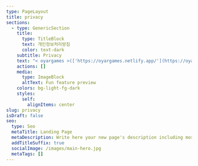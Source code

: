 ```yaml
---
type: PageLayout
title: privacy
sections:
  - type: GenericSection
    title:
      type: TitleBlock
      text: 개인정보처리방침
      color: text-dark
    subtitle: Privacy
    text: "< oyargames >(['https://oyargames.netlify.app/'](https://oyargames.wixsite.com/oyargames/'이하)이하 '띠용띠용 : 버섯 키우기')은(는) 「개인정보 보호법」 제30조에 따라 정보주체의 개인정보를 보호하고 이와 관련한 고충을 신속하고 원활하게 처리할 수 있도록 하기 위하여 다음과 같이 개인정보 처리방침을 수립·공개합니다.\n\n○ 이 개인정보처리방침은 2024년 3월 1부터 적용됩니다.\_\n\n\n\n제1조(개인정보의 처리 목적)\n\n< oyargames >(['https://oyargames.netlify.app/'](https://oyargames.wixsite.com/oyargames/'이하)이하 '띠용띠용 : 버섯 키우기')은(는) 다음의 목적을 위하여 개인정보를 처리합니다. 처리하고 있는 개인정보는 다음의 목적 이외의 용도로는 이용되지 않으며 이용 목적이 변경되는 경우에는 「개인정보 보호법」 제18조에 따라 별도의 동의를 받는 등 필요한 조치를 이행할 예정입니다.\n\n1\\. 재화 또는 서비스 제공\n\n콘텐츠 제공을 목적으로 개인정보를 처리합니다.\_\n\n\n\n제2조(개인정보의 처리 및 보유 기간)\n\n① < oyargames >은(는) 법령에 따른 개인정보 보유·이용기간 또는 정보주체로부터 개인정보를 수집 시에 동의 받은 개인정보 보유·이용기간 내에서 개인정보를 처리·보유합니다.② 각각의 개인정보 처리 및 보유 기간은 다음과 같습니다.\n\n1.<재화 또는 서비스 제공><재화 또는 서비스 제공>와 관련한 개인정보는 수집.이용에 관한 동의일로부터<지체없이 파기>까지 위 이용목적을 위하여 보유.이용됩니다.\n\n보유근거 : 게임 제공\n\n\n\n제3조(정보주체와 법정대리인의 권리·의무 및 그 행사방법)\_\n\n① 정보주체는 oyargames에 대해 언제든지 개인정보 열람·정정·삭제·처리정지 요구 등의 권리를 행사할 수 있습니다.\n\n② 제1항에 따른 권리 행사는oyargames에 대해 「개인정보 보호법」 시행령 제41조제1항에 따라 서면, 전자우편, 모사전송(FAX) 등을 통하여 하실 수 있으며 oyargames은(는) 이에 대해 지체 없이 조치하겠습니다.\n\n③ 제1항에 따른 권리 행사는 정보주체의 법정대리인이나 위임을 받은 자 등 대리인을 통하여 하실 수 있습니다.이 경우 “개인정보 처리 방법에 관한 고시(제2020-7호)” 별지 제11호 서식에 따른 위임장을 제출하셔야 합니다.\n\n④ 개인정보 열람 및 처리정지 요구는 「개인정보 보호법」 제35조 제4항, 제37조 제2항에 의하여 정보주체의 권리가 제한 될 수 있습니다.\n\n⑤ 개인정보의 정정 및 삭제 요구는 다른 법령에서 그 개인정보가 수집 대상으로 명시되어 있는 경우에는 그 삭제를 요구할 수 없습니다.\n\n⑥ oyargames은(는) 정보주체 권리에 따른 열람의 요구, 정정·삭제의 요구, 처리정지의 요구 시 열람 등 요구를 한 자가 본인이거나 정당한 대리인인지를 확인합니다.\_\n\n\n\n제4조(처리하는 개인정보의 항목 작성)\n\n① < oyargames >은(는) 다음의 개인정보 항목을 처리하고 있습니다.\n\n1< 재화 또는 서비스 제공 >\n\n필수항목 : 서비스 이용 기록\n\n선택항목 :\_\n\n\n제5조(개인정보의 파기)\n① < oyargames > 은(는) 개인정보 보유기간의 경과, 처리목적 달성 등 개인정보가 불필요하게 되었을 때에는 지체없이 해당 개인정보를 파기합니다.\n\n② 정보주체로부터 동의받은 개인정보 보유기간이 경과하거나 처리목적이 달성되었음에도 불구하고 다른 법령에 따라 개인정보를 계속 보존하여야 하는 경우에는, 해당 개인정보를 별도의 데이터베이스(DB)로 옮기거나 보관장소를 달리하여 보존합니다.\n1\\. 법령 근거 :\n2\\. 보존하는 개인정보 항목 : 계좌정보, 거래날짜\n\n③ 개인정보 파기의 절차 및 방법은 다음과 같습니다.\n1\\. 파기절차\n< oyargames > 은(는) 파기 사유가 발생한 개인정보를 선정하고, < oyargames > 의 개인정보 보호책임자의 승인을 받아 개인정보를 파기합니다.\n\n2\\. 파기방법\n\n전자적 파일 형태의 정보는 기록을 재생할 수 없는 기술적 방법을 사용합니다\_\n제6조(개인정보의 안전성 확보 조치)< oyargames >은(는) 개인정보의 안전성 확보를 위해 다음과 같은 조치를 취하고 있습니다.\n\n1\\. 정기적인 자체 감사 실시\n개인정보 취급 관련 안정성 확보를 위해 정기적(분기 1회)으로 자체 감사를 실시하고 있습니다.\n\n2\\. 개인정보에 대한 접근 제한\n개인정보를 처리하는 데이터베이스시스템에 대한 접근권한의 부여,변경,말소를 통하여 개인정보에 대한 접근통제를 위하여 필요한 조치를 하고 있으며 침입차단시스템을 이용하여 외부로부터의 무단 접근을 통제하고 있습니다.\n\n3\\. 문서보안을 위한 잠금장치 사용\n개인정보가 포함된 서류, 보조저장매체 등을 잠금장치가 있는 안전한 장소에 보관하고 있습니다.4. 비인가자에 대한 출입 통제\n개인정보를 보관하고 있는 물리적 보관 장소를 별도로 두고 이에 대해 출입통제 절차를 수립, 운영하고 있습니다.\_\_\n\n\n\n제7조(개인정보 자동 수집 장치의 설치•운영 및 거부에 관한 사항)\_oyargames 은(는) 정보주체의 이용정보를 저장하고 수시로 불러오는 ‘쿠키(cookie)’를 사용하지 않습니다.제8조 (개인정보 보호책임자)① oyargames 은(는) 개인정보 처리에 관한 업무를 총괄해서 책임지고, 개인정보 처리와 관련한 정보주체의 불만처리 및 피해구제 등을 위하여 아래와 같이 개인정보 보호책임자를 지정하고 있습니다.\n\n▶ 개인정보 보호책임자성명 : Oyar\n\n직책 : CEO\n\n직급 : 대표연락처 :\_<oyargames@gmail.com>\n\n※ 개인정보 보호 담당부서로 연결됩니다.\_\n\n▶ 개인정보 보호 담당부서\n\n부서명 : \n\n담당자 :\n\n연락처 :\n\n② 정보주체께서는 oyargames 의 서비스(또는 사업)을 이용하시면서 발생한 모든 개인정보 보호 관련 문의, 불만처리, 피해구제 등에 관한 사항을 개인정보 보호책임자 및 담당부서로 문의하실 수 있습니다. oyargames 은(는) 정보주체의 문의에 대해 지체 없이 답변 및 처리해드릴 것입니다.\n\n제9조(개인정보 열람청구)\n정보주체는 ｢개인정보 보호법｣ 제35조에 따른 개인정보의 열람 청구를 아래의 부서에 할 수 있습니다.\n< oyargames >은(는) 정보주체의 개인정보 열람청구가 신속하게 처리되도록 노력하겠습니다.\n\n▶ 개인정보 열람청구 접수·처리 부서\n\n부서명 :\n\n담당자 :\n\n연락처 :\_\n\n\n제10조(권익침해 구제방법)\_정보주체는 개인정보침해로 인한 구제를 받기 위하여 개인정보분쟁조정위원회, 한국인터넷진흥원 개인정보침해신고센터 등에 분쟁해결이나 상담 등을 신청할 수 있습니다. 이 밖에 기타 개인정보침해의 신고, 상담에 대하여는 아래의 기관에 문의하시기 바랍니다.\n\n1\\. 개인정보분쟁조정위원회 : (국번없이) 1833-6972 ([www.kopico.go.kr](http://www.kopico.go.kr/))\n2\\. 개인정보침해신고센터 : (국번없이) 118 (privacy.kisa.or.kr)\n3\\. 대검찰청 : (국번없이) 1301 ([www.spo.go.kr](http://www.spo.go.kr))\n4\\. 경찰청 : (국번없이) 182 (ecrm.cyber.go.kr)「개인정보보호법」제35조(개인정보의 열람), 제36조(개인정보의 정정·삭제), 제37조(개인정보의 처리정지 등)의 규정에 의한 요구에 대 하여 공공기관의 장이 행한 처분 또는 부작위로 인하여 권리 또는 이익의 침해를 받은 자는 행정심판법이 정하는 바에 따라 행정심판을 청구할 수 있습니다.※ 행정심판에 대해 자세한 사항은 중앙행정심판위원회([www.simpan.go.kr](http://www.simpan.go.kr/)) 홈페이지를 참고하시기 바랍니다.\n\n\n제11조(개인정보 처리방침 변경)\_\_\n\n① 이 개인정보처리방침은 2024년 3월 1부터 적용됩니다.​\_\n\n② 이전의 개인정보 처리방침은 아래에서 확인하실 수 있습니다.\n"
    actions: []
    media:
      type: ImageBlock
      altText: Fun feature preview
    colors: bg-light-fg-dark
    styles:
      self:
        alignItems: center
slug: privacy
isDraft: false
seo:
  type: Seo
  metaTitle: Landing Page
  metaDescription: Write here your new page's description including most relevant keywords.
  addTitleSuffix: true
  socialImage: /images/main-hero.jpg
  metaTags: []
---
```

